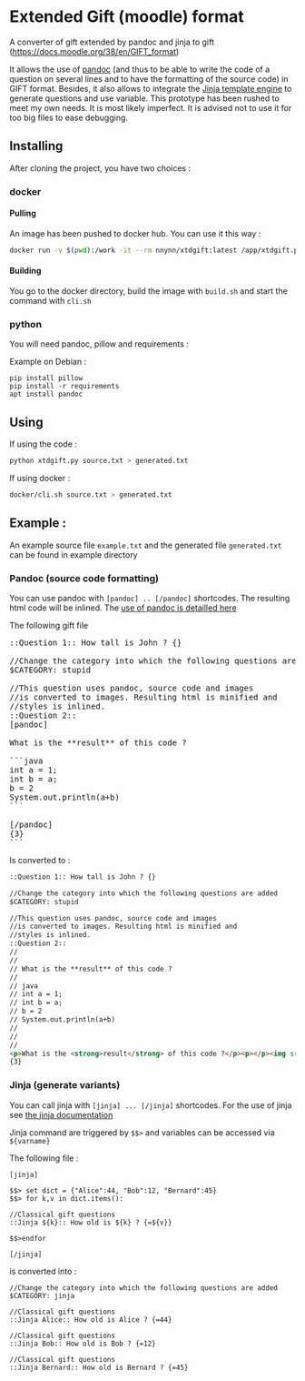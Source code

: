 # Extended Gift (moodle) format

A converter of gift extended by pandoc and jinja to gift (https://docs.moodle.org/38/en/GIFT_format)

It allows the use of [pandoc](https://pandoc.org) (and thus to be able to write the code of a question on several lines and to have the formatting of the source code) in GIFT format. Besides, it also allows to integrate the [Jinja template engine](https://jinja.palletsprojects.com/en/2.11.x/) to generate questions and use variable. This prototype has been rushed to meet my own needs. It is most likely imperfect. It is advised not to use it for too big files to ease debugging.

## Installing

After cloning the project, you have two choices :

### docker

#### Pulling

An image has been pushed to docker hub. You can use it this way :

```bash
docker run -v $(pwd):/work -it --rm nnynn/xtdgift:latest /app/xtdgift.py filetoconvert.txt > converted.txt
```

#### Building 
You go to the docker directory, build the image with `build.sh` and start the command with `cli.sh`




### python
You will need pandoc, pillow and requirements :

Example on Debian :
```shell
pip install pillow
pip install -r requirements
apt install pandoc
```

## Using

If using the code :
```bash
python xtdgift.py source.txt > generated.txt
```

If using docker :
```bash
docker/cli.sh source.txt > generated.txt
```


## Example :

An example source file `example.txt` and the generated file `generated.txt` can be found in example directory

### Pandoc (source code formatting)

You can use pandoc with `[pandoc] .. [/pandoc]` shortcodes. The resulting html code will be inlined.
The [use of pandoc is detailled here](https://pandoc.org/demos.html)


The following gift file 
<pre>
::Question 1:: How tall is John ? {}

//Change the category into which the following questions are added
$CATEGORY: stupid

//This question uses pandoc, source code and images
//is converted to images. Resulting html is minified and
//styles is inlined.
::Question 2::
[pandoc]

What is the **result** of this code ?

```java
int a = 1;
int b = a;
b = 2
System.out.println(a+b)
```

[/pandoc]
{3}
```
</pre>

Is converted to :

```html
::Question 1:: How tall is John ? {}

//Change the category into which the following questions are added
$CATEGORY: stupid

//This question uses pandoc, source code and images
//is converted to images. Resulting html is minified and
//styles is inlined.
::Question 2::
// 
// 
// What is the **result** of this code ?
// 
// java
// int a = 1;
// int b = a;
// b = 2
// System.out.println(a+b)
// 
// 
// 
<p>What is the <strong>result</strong> of this code ?</p><p></p><img src="data:image/png;base64,iVBORw0KGgoAAAANSUhEUgAAATMAAABgCAIAAAD+VwLkAAAXUUlEQVR4nO2deVwT19rHTwhJhrCEVSKyCChKxCBLFVFBRS2L1aBQpbRXVKRVKqX3vXr9vNYderX2VYtaxArqFaPGUtzADQVEFIGyC2g0oGFfQtgjEHj/GJtGcJmQgQQ8308+7Zkzc57zHMyTM2eZ3xAEgudgeDl .....">
{3}
```

### Jinja (generate variants)

You can call jinja with `[jinja] ... [/jinja]` shortcodes. For the use of jinja see [the jinja documentation](https://jinja.palletsprojects.com/en/2.11.x/)

Jinja command are triggered by `$$>` and variables can be accessed via `${varname}`


The following file :
```
[jinja]

$$> set dict = {"Alice":44, "Bob":12, "Bernard":45}
$$> for k,v in dict.items():

//Classical gift questions
::Jinja ${k}:: How old is ${k} ? {=${v}}

$$>endfor

[/jinja]
```

is converted into :

```
//Change the category into which the following questions are added
$CATEGORY: jinja

//Classical gift questions
::Jinja Alice:: How old is Alice ? {=44}

//Classical gift questions
::Jinja Bob:: How old is Bob ? {=12}

//Classical gift questions
::Jinja Bernard:: How old is Bernard ? {=45}

```


